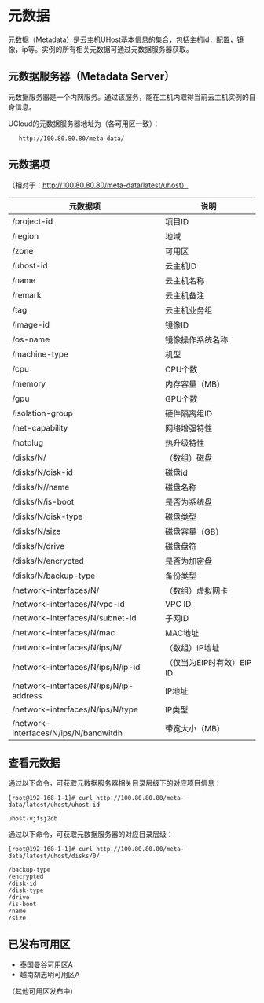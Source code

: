 # 元数据

元数据（Metadata）是云主机UHost基本信息的集合，包括主机id，配置，镜像，ip等。实例的所有相关元数据可通过元数据服务器获取。

## 元数据服务器（Metadata Server）

元数据服务器是一个内网服务。通过该服务，能在主机内取得当前云主机实例的自身信息。

UCloud的元数据服务器地址为（各可用区一致）：
   
       http://100.80.80.80/meta-data/
       

## 元数据项

（相对于：http://100.80.80.80/meta-data/latest/uhost）

| 元数据项 | 说明 |
| ----- | ---------------------|
| /project-id | 项目ID |
| /region | 地域 |
| /zone   | 可用区 |
| /uhost-id  | 云主机ID |
| /name | 云主机名称 |
| /remark |  云主机备注 |
| /tag  | 云主机业务组 |
| /image-id | 镜像ID |
| /os-name | 镜像操作系统名称 |
| /machine-type | 机型 |
| /cpu | CPU个数 |
| /memory | 内存容量（MB）|
| /gpu | GPU个数 |
| /isolation-group | 硬件隔离组ID |
| /net-capability | 网络增强特性 |
| /hotplug | 热升级特性 |
| /disks/N/ |（数组）磁盘 |
| /disks/N/disk-id | 磁盘id |
| /disks/N//name | 磁盘名称 |
| /disks/N/is-boot | 是否为系统盘 |
| /disks/N/disk-type | 磁盘类型 |
| /disks/N/size | 磁盘容量（GB）|
| /disks/N/drive | 磁盘盘符 |
| /disks/N/encrypted | 是否为加密盘 |
| /disks/N/backup-type | 备份类型 |
| /network-interfaces/N/ |（数组）虚拟网卡 |
| /network-interfaces/N/vpc-id | VPC ID |
| /network-interfaces/N/subnet-id | 子网ID |
| /network-interfaces/N/mac | MAC地址 |
| /network-interfaces/N/ips/N/ |（数组）IP地址
| /network-interfaces/N/ips/N/ip-id |（仅当为EIP时有效）EIP ID |
| /network-interfaces/N/ips/N/ip-address | IP地址 |
| /network-interfaces/N/ips/N/type | IP类型 |
| /network-interfaces/N/ips/N/bandwitdh | 带宽大小（MB）|

## 查看元数据

通过以下命令，可获取元数据服务器相关目录层级下的对应项目信息：

	[root@192-168-1-1]# curl http://100.80.80.80/meta-data/latest/uhost/uhost-id
	
	uhost-vjfsj2db

通过以下命令，可获取元数据服务器的对应目录层级：
	
	[root@192-168-1-1]# curl http://100.80.80.80/meta-data/latest/uhost/disks/0/
	
	/backup-type 
	/encrypted 
	/disk-id
	/disk-type
	/drive
	/is-boot
    /name
	/size


## 已发布可用区

 - 泰国曼谷可用区A
 - 越南胡志明可用区A

（其他可用区发布中）


